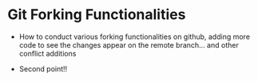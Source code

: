 # Git Forking Functionalities

- How to conduct various forking functionalities on github, adding more code to see the changes appear on the remote branch... and other conflict additions

- Second point!!
